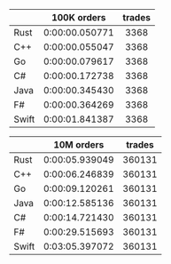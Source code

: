||100K orders|trades|
-|:-:|:-:|
|Rust|0:00:00.050771|3368|
|C++|0:00:00.055047|3368|
|Go|0:00:00.079617|3368|
|C#|0:00:00.172738|3368|
|Java|0:00:00.345430|3368|
|F#|0:00:00.364269|3368|
|Swift|0:00:01.841387|3368|


||10M orders|trades|
-|:-:|:-:|
|Rust|0:00:05.939049|360131|
|C++|0:00:06.246839|360131|
|Go|0:00:09.120261|360131|
|Java|0:00:12.585136|360131|
|C#|0:00:14.721430|360131|
|F#|0:00:29.515693|360131|
|Swift|0:03:05.397072|360131|


